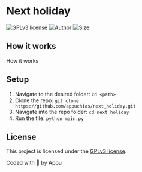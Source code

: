 # Next holiday

[![GPLv3 license](https://img.shields.io/github/license/appuchias/next_holiday?style=flat-square)](https://github.com/appuchias/next_holiday/blob/master/LICENSE)
[![Author](https://img.shields.io/badge/Project%20by-Appu-9cf?style=flat-square)](https://github.com/appuchias)
![Size](https://img.shields.io/github/repo-size/appuchias/next_holiday?color=orange&style=flat-square)

## How it works

How it works

## Setup

1. Navigate to the desired folder: `cd <path>`
1. Clone the repo: `git clone https://github.com/appuchias/next_holiday.git`
1. Navigate into the repo folder: `cd next_holiday`
1. Run the file: `python main.py`

## License

This project is licensed under the [GPLv3 license](https://github.com/appuchias/next_holiday/blob/master/LICENSE).

Coded with 🖤 by Appu
